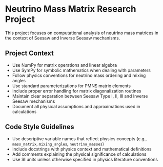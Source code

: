 <!-- Use this file to provide workspace-specific custom instructions to Copilot. For more details, visit https://code.visualstudio.com/docs/copilot/copilot-customization#_use-a-githubcopilotinstructionsmd-file -->

# Neutrino Mass Matrix Research Project

This project focuses on computational analysis of neutrino mass matrices in the context of Seesaw and Inverse Seesaw mechanisms. 

## Project Context
- Use NumPy for matrix operations and linear algebra
- Use SymPy for symbolic mathematics when dealing with parameters
- Follow physics conventions for neutrino mass ordering and mixing angles
- Use standard parameterizations for PMNS matrix elements
- Include proper error handling for matrix diagonalization routines
- Maintain clear separation between Seesaw Type I, II, III and Inverse Seesaw mechanisms
- Document all physical assumptions and approximations used in calculations

## Code Style Guidelines
- Use descriptive variable names that reflect physics concepts (e.g., `mass_matrix`, `mixing_angles`, `neutrino_masses`)
- Include docstrings with physics context and mathematical definitions
- Add comments explaining the physical significance of calculations
- Use SI units unless otherwise specified in physics literature conventions
